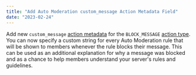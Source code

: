 ```yaml
---
title: "Add Auto Moderation custom_message Action Metadata Field"
date: "2023-02-24"
---
```


Add new `custom_message` [action metadata](/docs/resources/auto-moderation#auto-moderation-action-object-action-metadata) for the `BLOCK_MESSAGE` [action type](/docs/resources/auto-moderation#auto-moderation-action-object-action-types). You can now specify a custom string for every Auto Moderation rule that will be shown to members whenever the rule blocks their message. This can be used as an additional explanation for why a message was blocked and as a chance to help members understand your server's rules and guidelines.
